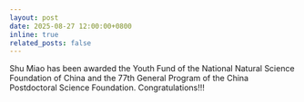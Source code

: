 ```yaml
---
layout: post
date: 2025-08-27 12:00:00+0800
inline: true
related_posts: false
---
```


Shu Miao has been awarded the Youth Fund of the National Natural Science Foundation of China and the 77th General Program of the China Postdoctoral Science Foundation. Congratulations!!!
